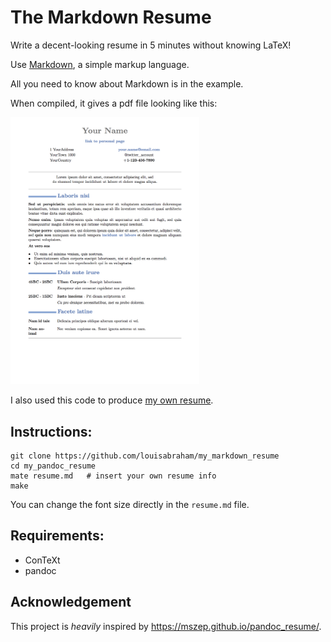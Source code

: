 The Markdown Resume
===================

Write a decent-looking resume in 5 minutes without knowing LaTeX!

Use [Markdown](https://daringfireball.net/projects/markdown/syntax), a simple markup language.

All you need to know about Markdown is in the example.

When compiled, it gives a pdf file looking like this: 

<img src="https://github.com/louisabraham/my_markdown_resume/raw/master/example.png"
alt="example" width="60%" />

I also used this code to produce [my own resume](https://louisabraham.github.io/resume.pdf).

## Instructions:

    git clone https://github.com/louisabraham/my_markdown_resume
    cd my_pandoc_resume
    mate resume.md   # insert your own resume info
    make

You can change the font size directly in the `resume.md` file.

## Requirements:

 * ConTeXt
 * pandoc

## Acknowledgement

This project is *heavily* inspired by https://mszep.github.io/pandoc_resume/.
